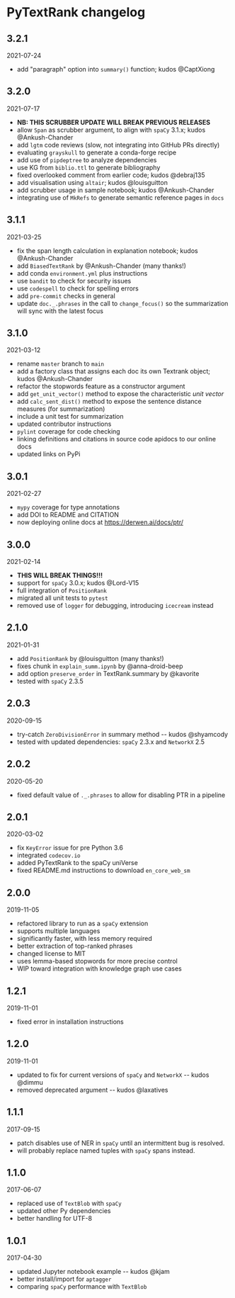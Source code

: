 # PyTextRank changelog

## 3.2.1

2021-07-24

  * add "paragraph" option into `summary()` function; kudos @CaptXiong


## 3.2.0

2021-07-17

  * **NB: THIS SCRUBBER UPDATE WILL BREAK PREVIOUS RELEASES**
  * allow `Span` as scrubber argument, to align with `spaCy` 3.1.x; kudos @Ankush-Chander
  * add `lgtm` code reviews (slow, not integrating into GitHub PRs directly)
  * evaluating `grayskull` to generate a conda-forge recipe
  * add use of `pipdeptree` to analyze dependencies
  * use KG from `biblio.ttl` to generate bibliography
  * fixed overlooked comment from earlier code; kudos @debraj135
  * add visualisation using `altair`; kudos @louisguitton
  * add scrubber usage in sample notebook; kudos @Ankush-Chander
  * integrating use of `MkRefs` to generate semantic reference pages in `docs`


## 3.1.1

2021-03-25

  * fix the span length calculation in explanation notebook; kudos @Ankush-Chander
  * add `BiasedTextRank` by @Ankush-Chander (many thanks!)
  * add conda `environment.yml` plus instructions
  * use `bandit` to check for security issues
  * use `codespell` to check for spelling errors
  * add `pre-commit` checks in general
  * update `doc._.phrases` in the call to `change_focus()` so the summarization will sync with the latest focus


## 3.1.0

2021-03-12

  * rename `master` branch to `main`
  * add a factory class that assigns each doc its own Textrank object; kudos @Ankush-Chander
  * refactor the stopwords feature as a constructor argument
  * add `get_unit_vector()` method to expose the characteristic *unit vector*
  * add `calc_sent_dist()` method to expose the sentence distance measures (for summarization)
  * include a unit test for summarization
  * updated contributor instructions
  * `pylint` coverage for code checking
  * linking definitions and citations in source code apidocs to our online docs
  * updated links on PyPi


## 3.0.1

2021-02-27

  * `mypy` coverage for type annotations
  * add DOI to README and CITATION
  * now deploying online docs at <https://derwen.ai/docs/ptr/>


## 3.0.0

2021-02-14

  * **THIS WILL BREAK THINGS!!!**
  * support for `spaCy` 3.0.x; kudos @Lord-V15
  * full integration of `PositionRank`
  * migrated all unit tests to `pytest`
  * removed use of `logger` for debugging, introducing `icecream` instead


## 2.1.0

2021-01-31

  * add `PositionRank` by @louisguitton (many thanks!)
  * fixes chunk in `explain_summ.ipynb` by @anna-droid-beep
  * add option `preserve_order` in TextRank.summary by @kavorite
  * tested with `spaCy` 2.3.5


## 2.0.3

2020-09-15

  * try-catch `ZeroDivisionError` in summary method -- kudos @shyamcody
  * tested with updated dependencies: `spaCy` 2.3.x and `NetworkX` 2.5


## 2.0.2

2020-05-20

  * fixed default value of `._.phrases` to allow for disabling PTR in a pipeline


## 2.0.1

2020-03-02

  * fix `KeyError` issue for pre Python 3.6
  * integrated `codecov.io`
  * added PyTextRank to the spaCy uniVerse
  * fixed README.md instructions to download `en_core_web_sm`


## 2.0.0

2019-11-05

  * refactored library to run as a `spaCy` extension
  * supports multiple languages
  * significantly faster, with less memory required
  * better extraction of top-ranked phrases
  * changed license to MIT
  * uses lemma-based stopwords for more precise control
  * WIP toward integration with knowledge graph use cases


## 1.2.1

2019-11-01

  * fixed error in installation instructions


## 1.2.0

2019-11-01

  * updated to fix for current versions of `spaCy` and `NetworkX` -- kudos @dimmu
  * removed deprecated argument -- kudos @laxatives


## 1.1.1

2017-09-15

  * patch disables use of NER in `spaCy` until an intermittent bug is resolved.
  * will probably replace named tuples with `spaCy` spans instead.


## 1.1.0

2017-06-07

  * replaced use of `TextBlob` with `spaCy`
  * updated other Py dependencies
  * better handling for UTF-8


## 1.0.1

2017-04-30

  * updated Jupyter notebook example -- kudos @kjam
  * better install/import for `aptagger`
  * comparing `spaCy` performance with `TextBlob`
